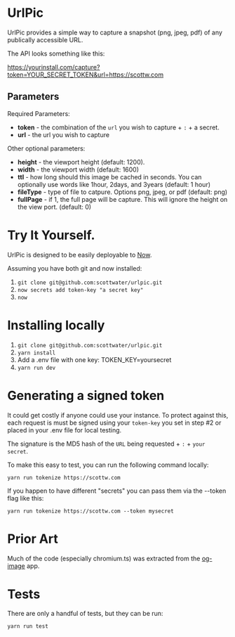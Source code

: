 # UrlPic

UrlPic provides a simple way to capture a snapshot (png, jpeg, pdf) of any publically accessible URL.

The API looks something like this: 

https://yourinstall.com/capture?token=YOUR_SECRET_TOKEN&url=https://scottw.com

## Parameters

Required Parameters:

* **token** -  the combination of the `url` you wish to capture + `:` + a secret.
* **url** - the url you wish to capture

Other optional parameters:

  * **height** - the viewport height (default: 1200).
  * **width** - the viewport width (default: 1600)
  * **ttl** - how long should this image be cached in seconds. You can optionally use words like 1hour, 2days, and 3years (default: 1 hour)
  * **fileType** - type of file to catpure. Options png, jpeg, or pdf (default: png)
  * **fullPage** - if 1, the full page will be capture. This will ignore the height on the view port. (default: 0)
  
# Try It Yourself.

UrlPic is designed to be easily deployable to [Now](https://zeit.co/now).

Assuming you have both git and now installed:

1. `git clone git@github.com:scottwater/urlpic.git`
2. `now secrets add token-key "a secret key"`
3. `now`

# Installing locally

1. `git clone git@github.com:scottwater/urlpic.git`
2. `yarn install`
3. Add a .env file with one key: TOKEN_KEY=yoursecret
4. `yarn run dev`

# Generating a signed token

It could get costly if anyone could use your instance. To protect against this, each request is must be signed using your `token-key` you set in step #2 or placed in your .env file for local testing.

The signature is the MD5 hash of the `URL` being requested + `:` + `your secret`.

To make this easy to test, you can run the following command locally:

`yarn run tokenize https://scottw.com` 

If you happen to have different "secrets" you can pass them via the --token flag like this:

`yarn run tokenize https://scottw.com --token mysecret`

# Prior Art

Much of the code (especially chromium.ts) was extracted from the [og-image](https://github.com/zeit/og-image) app. 

# Tests

There are only a handful of tests, but they can be run:

`yarn run test`